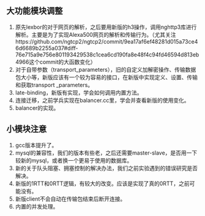 ## 大功能模块调整

1. 原先lexbor的对于网页的解析，之后要用新版的h3操作，调用nghttp3库进行解析。主要是为了实现Alexa500网页的解析和传输行为。（尤其关注https://github.com/ngtcp2/ngtcp2/commit/9ea17af6ef48281d015a73ce46d6689b2255a037#diff-76e715a9e756e801193429538c1cea6cd190fa8e48f4c94fd46594d813eb4966这个commit的大函数变化）
2. 对于自带参数（transport_parameters），旧的自定义加解密操作、传输数据包大小等，新版应该有一个较为容易的接口，在新版中实现定义、设置、传输和获取transport _parameters。
3. late-binding，新版有实现，学会如何调用内置方法。
4. 连接迁移，之前学兵实现在balancer.cc里，学会并查看新版的使用变化。
5. balancer的实现。



## 小模块注意

1. gcc版本提升了。
2. mysql的兼容性，我们的版本有些老，之后还需要master-slave，是否用一下较新的mysql，或者换一个更易于使用的数据库。
3. 新的关于队头阻塞、拥塞控制的解决办法，我们之前实验遇到的错误研究是否解决。
4. 新版的1RTT和0RTT逻辑，有较大的改变。应该是实现了真的0RTT，之前可能没有。
5. 新版client不会自动在传输包结束后断开连接。
6. 内置的并发处理。